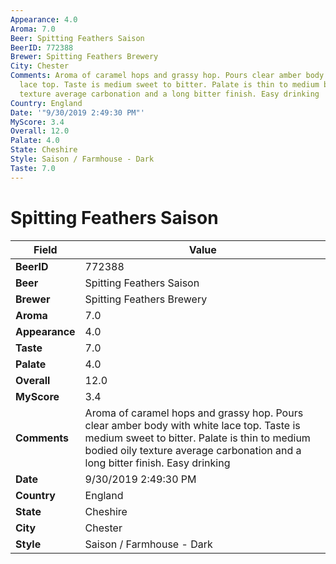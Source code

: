 ```yaml
---
Appearance: 4.0
Aroma: 7.0
Beer: Spitting Feathers Saison
BeerID: 772388
Brewer: Spitting Feathers Brewery
City: Chester
Comments: Aroma of caramel hops and grassy hop. Pours clear amber body with white
  lace top. Taste is medium sweet to bitter. Palate is thin to medium bodied oily
  texture average carbonation and a long bitter finish. Easy drinking
Country: England
Date: '"9/30/2019 2:49:30 PM"'
MyScore: 3.4
Overall: 12.0
Palate: 4.0
State: Cheshire
Style: Saison / Farmhouse - Dark
Taste: 7.0
---
```


# Spitting Feathers Saison

| Field         | Value |
|---------------|-------|
| **BeerID** | 772388 |
| **Beer** | Spitting Feathers Saison |
| **Brewer** | Spitting Feathers Brewery |
| **Aroma** | 7.0 |
| **Appearance** | 4.0 |
| **Taste** | 7.0 |
| **Palate** | 4.0 |
| **Overall** | 12.0 |
| **MyScore** | 3.4 |
| **Comments** | Aroma of caramel hops and grassy hop. Pours clear amber body with white lace top. Taste is medium sweet to bitter. Palate is thin to medium bodied oily texture average carbonation and a long bitter finish. Easy drinking |
| **Date** | 9/30/2019 2:49:30 PM |
| **Country** | England |
| **State** | Cheshire |
| **City** | Chester |
| **Style** | Saison / Farmhouse - Dark |
